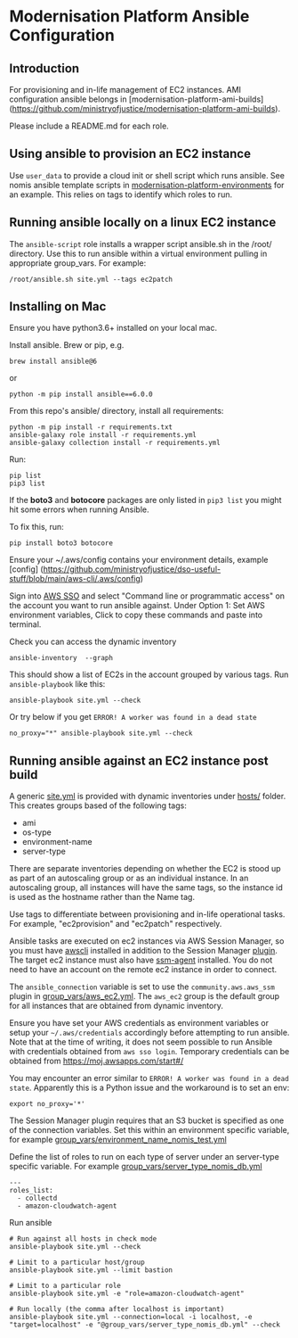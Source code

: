 # Modernisation Platform Ansible Configuration

## Introduction

For provisioning and in-life management of EC2 instances. AMI configuration ansible
belongs in [modernisation-platform-ami-builds] (https://github.com/ministryofjustice/modernisation-platform-ami-builds).

Please include a README.md for each role.

## Using ansible to provision an EC2 instance

Use `user_data` to provide a cloud init or shell script which runs
ansible. See nomis ansible template scripts in [modernisation-platform-environments](https://github.com/ministryofjustice/modernisation-platform-environments/tree/main/terraform/environments/nomis/templates/) for an example. This relies on
tags to identify which roles to run.

## Running ansible locally on a linux EC2 instance

The `ansible-script` role installs a wrapper script ansible.sh in the /root/ directory.
Use this to run ansible within a virtual environment pulling in appropriate group_vars.
For example:

```
/root/ansible.sh site.yml --tags ec2patch
```

## Installing on Mac

Ensure you have python3.6+ installed on your local mac.

Install ansible. Brew or pip, e.g.

```
brew install ansible@6
```

or

```
python -m pip install ansible==6.0.0
```

From this repo's ansible/ directory, install all requirements:

```
python -m pip install -r requirements.txt
ansible-galaxy role install -r requirements.yml
ansible-galaxy collection install -r requirements.yml
```

Run:

```
pip list
pip3 list
```

If the **boto3** and **botocore** packages are only listed in `pip3 list` you might hit some errors when running Ansible.

To fix this, run:

```
pip install boto3 botocore
```

Ensure your ~/.aws/config contains your environment details, example [config] (https://github.com/ministryofjustice/dso-useful-stuff/blob/main/aws-cli/.aws/config)

Sign into [AWS SSO](https://moj.awsapps.com/start/) and select
"Command line or programmatic access" on the account you want to run ansible
against.
Under Option 1: Set AWS environment variables, Click to copy these commands
and paste into terminal.

Check you can access the dynamic inventory

```
ansible-inventory  --graph
```

This should show a list of EC2s in the account grouped by various tags. Run `ansible-playbook` like this:

```
ansible-playbook site.yml --check
```

Or try below if you get `ERROR! A worker was found in a dead state`

```
no_proxy="*" ansible-playbook site.yml --check
```

## Running ansible against an EC2 instance post build

A generic [site.yml](/ansible/site.yml) is provided with dynamic inventories
under [hosts/](/ansible/hosts/) folder. This creates groups based of the following
tags:

- ami
- os-type
- environment-name
- server-type

There are separate inventories depending on whether the EC2 is stood up
as part of an autoscaling group or as an individual instance. In an autoscaling
group, all instances will have the same tags, so the instance id is used as the
hostname rather than the Name tag.

Use tags to differentiate between provisioning and in-life operational
tasks. For example, "ec2provision" and "ec2patch" respectively.

Ansible tasks are executed on ec2 instances via AWS Session Manager, so you must have [awscli](https://docs.aws.amazon.com/cli/latest/userguide/install-cliv2-mac.html#cliv2-mac-install-cmd) installed in addition to the Session Manager [plugin](https://docs.aws.amazon.com/systems-manager/latest/userguide/session-manager-working-with-install-plugin.html#install-plugin-macos-signed). The target ec2 instance must also have [ssm-agent](https://docs.aws.amazon.com/systems-manager/latest/userguide/ssm-agent.html) installed. You do not need to have an account on the remote ec2 instance in order to connect.

The `ansible_connection` variable is set to use the `community.aws.aws_ssm` plugin in [group_vars/aws_ec2.yml](/ansible/group_vars/aws_ec2.yml). The `aws_ec2` group is the default group for all instances that are obtained from dynamic inventory.

Ensure you have set your AWS credentials as environment variables or setup your `~/.aws/credentials` accordingly before attempting to run ansible. Note that at the time of writing, it does not seem possible to run Ansible with credentials obtained from `aws sso login`. Temporary credentials can be obtained from https://moj.awsapps.com/start#/

You may encounter an error similar to `ERROR! A worker was found in a dead state`. Apparently this is a Python issue and the workaround is to set an env:

```
export no_proxy='*'
```

The Session Manager plugin requires that an S3 bucket is specified as one of the connection variables. Set this within an environment specific variable, for example [group_vars/environment_name_nomis_test.yml](/ansible/group_vars/environment_name_nomis_test.yml)

Define the list of roles to run on each type of server under an server-type specific variable. For example [group_vars/server_type_nomis_db.yml](/ansible/group_vars/server_type_nomis_db.yml)

```
---
roles_list:
  - collectd
  - amazon-cloudwatch-agent
```

Run ansible

```
# Run against all hosts in check mode
ansible-playbook site.yml --check

# Limit to a particular host/group
ansible-playbook site.yml --limit bastion

# Limit to a particular role
ansible-playbook site.yml -e "role=amazon-cloudwatch-agent"

# Run locally (the comma after localhost is important)
ansible-playbook site.yml --connection=local -i localhost, -e "target=localhost" -e "@group_vars/server_type_nomis_db.yml" --check
```
